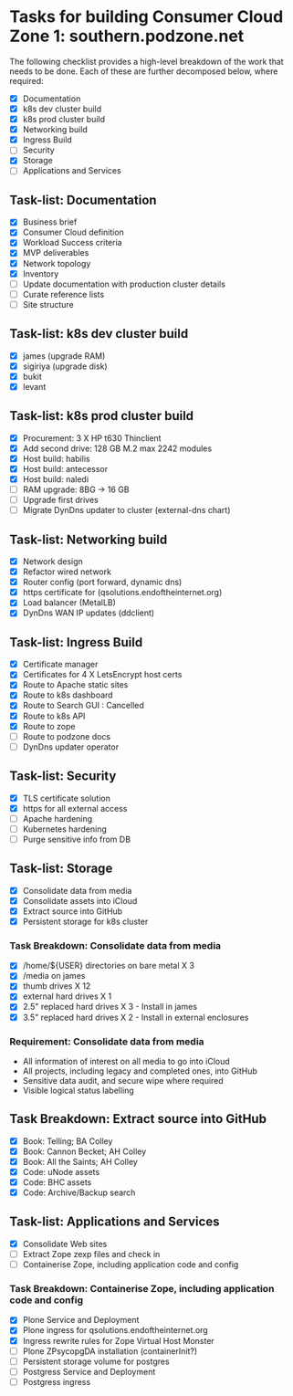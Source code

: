 # Tasks for building Consumer Cloud Zone 1: southern.podzone.net

The following checklist provides a high-level breakdown of the work that needs to be done. Each of these are further decomposed below, where required:

- [X] Documentation
- [X] k8s dev cluster build
- [X] k8s prod cluster build
- [X] Networking build
- [X] Ingress Build
- [ ] Security
- [X] Storage
- [ ] Applications and Services

## Task-list: Documentation

- [X] Business brief
- [X] Consumer Cloud definition
- [X] Workload Success criteria
- [X] MVP deliverables
- [X] Network topology
- [X] Inventory
- [ ] Update documentation with production cluster details
- [ ] Curate reference lists
- [ ] Site structure

## Task-list: k8s dev cluster build

- [X] james (upgrade RAM)
- [X] sigiriya (upgrade disk)
- [X] bukit
- [X] levant

## Task-list: k8s prod cluster build

- [X] Procurement: 3 X HP t630 Thinclient
- [X] Add second drive:  128 GB M.2 max 2242 modules
- [X] Host build: habilis
- [X] Host build: antecessor
- [X] Host build: naledi
- [ ] RAM upgrade: 8BG -> 16 GB
- [ ] Upgrade first drives
- [ ] Migrate DynDns updater to cluster (external-dns chart)

## Task-list: Networking build

- [X] Network design
- [X] Refactor wired network
- [X] Router config (port forward, dynamic dns)
- [X] https certificate for (qsolutions.endoftheinternet.org)
- [X] Load balancer (MetalLB)
- [X] DynDns WAN IP updates (ddclient)

## Task-list: Ingress Build

- [X] Certificate manager
- [X] Certificates  for 4 X LetsEncrypt host certs
- [X] Route to Apache static sites
- [X] Route to k8s dashboard
- [X] Route to Search GUI : Cancelled
- [X] Route to k8s API
- [X] Route to zope
- [ ] Route to podzone docs
- [ ] DynDns updater operator

## Task-list: Security

- [X] TLS certificate solution
- [X] https for all external access
- [ ] Apache hardening
- [ ] Kubernetes hardening
- [ ] Purge sensitive info from DB

## Task-list: Storage

- [X] Consolidate data from media
- [X] Consolidate assets into iCloud
- [X] Extract source into GitHub
- [X] Persistent storage for k8s cluster

### Task Breakdown: Consolidate data from media

- [X] /home/${USER} directories on bare metal X 3
- [X] /media on james
- [X] thumb drives X 12
- [X] external hard drives X 1
- [X] 2.5" replaced hard drives X 3 - Install in james
- [X] 3.5" replaced hard drives X 2 - Install in external enclosures

### Requirement: Consolidate data from media

- All information of interest on all media to go into iCloud
- All projects, including legacy and completed ones, into GitHub
- Sensitive data audit, and secure wipe where required
- Visible logical status labelling

## Task Breakdown: Extract source into GitHub

- [X] Book: Telling; BA Colley
- [X] Book: Cannon Becket; AH Colley
- [X] Book: All the Saints; AH Colley
- [X] Code: uNode assets
- [X] Code: BHC assets
- [X] Code: Archive/Backup search

## Task-list: Applications and Services

- [X] Consolidate Web sites
- [ ] Extract Zope zexp files and check in
- [ ] Containerise Zope, including application code and config

### Task Breakdown: Containerise Zope, including application code and config

- [X] Plone Service and Deployment
- [X] Plone ingress for qsolutions.endoftheinternet.org
- [X] Ingress rewrite rules for Zope Virtual Host Monster
- [ ] Plone ZPsycopgDA installation (containerInit?)
- [ ] Persistent storage volume for postgres
- [ ] Postgress Service and Deployment
- [ ] Postgress ingress
